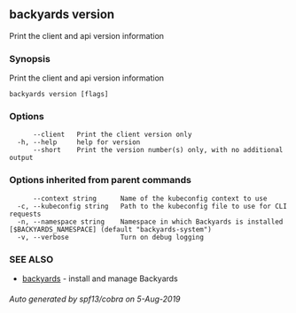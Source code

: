 ## backyards version

Print the client and api version information

### Synopsis

Print the client and api version information

```
backyards version [flags]
```

### Options

```
      --client   Print the client version only
  -h, --help     help for version
      --short    Print the version number(s) only, with no additional output
```

### Options inherited from parent commands

```
      --context string      Name of the kubeconfig context to use
  -c, --kubeconfig string   Path to the kubeconfig file to use for CLI requests
  -n, --namespace string    Namespace in which Backyards is installed [$BACKYARDS_NAMESPACE] (default "backyards-system")
  -v, --verbose             Turn on debug logging
```

### SEE ALSO

* [backyards](backyards.md)	 - install and manage Backyards

###### Auto generated by spf13/cobra on 5-Aug-2019

